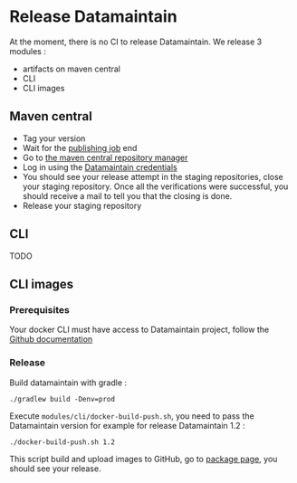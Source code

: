 # Release Datamaintain

At the moment, there is no CI to release Datamaintain. We release 3 modules :
* artifacts on maven central
* CLI
* CLI images

## Maven central
- Tag your version
- Wait for the [publishing job](https://github.com/4sh/datamaintain/actions/workflows/publish_packages_to_maven_central.yaml) end
- Go to [the maven central repository manager](https://s01.oss.sonatype.org/#welcome)
- Log in using the [Datamaintain credentials](https://vaultier.4sh.fr/#/workspaces/w/datamaintain/vaults/v/sonatype/cards/c/compte-sonatype/secrets)
- You should see your release attempt in the staging repositories, close your staging repository. Once all the verifications were successful, you should receive a mail to tell you that the closing is done.
- Release your staging repository

## CLI
TODO

## CLI images
### Prerequisites
Your docker CLI must have access to Datamaintain project, follow the
[Github documentation](https://docs.github.com/en/free-pro-team@latest/packages/guides/configuring-docker-for-use-with-github-packages#authenticating-with-a-personal-access-token)

### Release
Build datamaintain with gradle :
```
./gradlew build -Denv=prod
```

Execute `modules/cli/docker-build-push.sh`, you need to pass the Datamaintain version
for example for release Datamaintain 1.2 :
```
./docker-build-push.sh 1.2
```

This script build and upload images to GitHub, go to 
[package page](https://github.com/orgs/4sh/packages?repo_name=datamaintain), 
you should see your release.
